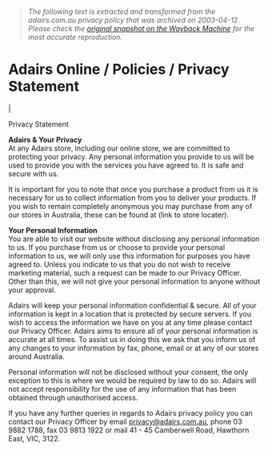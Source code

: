 > *The following text is extracted and transformed from the adairs.com.au privacy policy that was archived on 2003-04-12. Please check the [original snapshot on the Wayback Machine](https://web.archive.org/web/20030412152924id_/http%3A//www.adairs.com.au/static.asp%3Fpage%3DPolicies%26section%3DPrivacyStatement) for the most accurate reproduction.*

# Adairs Online / Policies / Privacy Statement

|  [](https://web.archive.org/web/20030412152924id_/http%3A//www.adairs.com.au/static.asp?page=Policies&section=ReturnPolicy) [](https://web.archive.org/web/20030412152924id_/http%3A//www.adairs.com.au/static.asp?page=Policies&section=SecurityPolicy) [](https://web.archive.org/web/20030412152924id_/http%3A//www.adairs.com.au/static.asp?page=Policies&section=DeliveryPolicy) [](https://web.archive.org/web/20030412152924id_/http%3A//www.adairs.com.au/static.asp?page=Policies&section=PaymentPolicy) [](https://web.archive.org/web/20030412152924id_/http%3A//www.adairs.com.au/static.asp?page=Policies&section=PrivacyStatement)

Privacy Statement

 **Adairs & Your Privacy**   
At any Adairs store, including our online store, we are committed to protecting your privacy. Any personal information you provide to us will be used to provide you with the services you have agreed to. It is safe and secure with us. 

It is important for you to note that once you purchase a product from us it is necessary for us to collect information from you to deliver your products. If you wish to remain completely anonymous you may purchase from any of our stores in Australia, these can be found at (link to store locater). 

**Your Personal Information**   
You are able to visit our website without disclosing any personal information to us. If you purchase from us or choose to provide your personal information to us, we will only use this information for purposes you have agreed to. Unless you indicate to us that you do not wish to receive marketing material, such a request can be made to our Privacy Officer. Other than this, we will not give your personal information to anyone without your approval. 

Adairs will keep your personal information confidential & secure. All of your information is kept in a location that is protected by secure servers. If you wish to access the information we have on you at any time please contact our Privacy Officer. Adairs aims to ensure all of your personal information is accurate at all times. To assist us in doing this we ask that you inform us of any changes to your information by fax, phone, email or at any of our stores around Australia. 

Personal information will not be disclosed without your consent, the only exception to this is where we would be required by law to do so. Adairs will not accept responsibility for the use of any information that has been obtained through unauthorised access. 

If you have any further queries in regards to Adairs privacy policy you can contact our Privacy Officer by email [privacy@adairs.com.au](mailto:privacy@adairs.com.au), phone 03 9882 1788, fax 03 9813 1922 or mail 41 - 45 Camberwell Road, Hawthorn East, VIC, 3122. 
